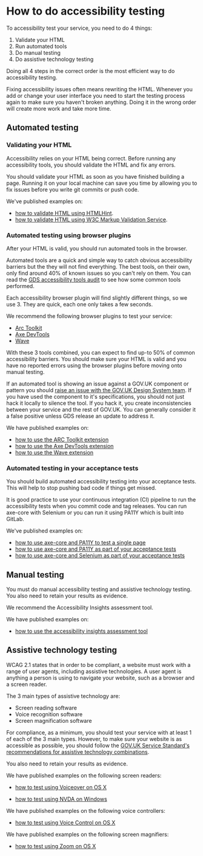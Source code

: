 # How to do accessibility testing

To accessibility test your service, you need to do 4 things:
1. Validate your HTML
2. Run automated tools
3. Do manual testing
4. Do assistive technology testing

Doing all 4 steps in the correct order is the most efficient way to do accessibility testing. 

Fixing accessibility issues often means rewriting the HTML. Whenever you add or change your user interface you need to start the testing process again to make sure you haven't broken anything. Doing it in the wrong order will create more work and take more time.

## Automated testing
### Validating your HTML
Accessibility relies on your HTML being correct. Before running any accessibility tools, you should validate the HTML and fix any errors.

You should validate your HTML as soon as you have finished building a page. Running it on your local machine can save you time by allowing you to fix issues before you write git commits or push code. 

We've published examples on:
- [how to validate HTML using HTMLHint](/best-practice/validating-html/#htmlhint).
- [how to validate HTML using W3C Markup Validation Service](/best-practice/validating-html/#w3c-markup-validation-service).

### Automated testing using browser plugins
After your HTML is valid, you should run automated tools in the browser. 

Automated tools are a quick and simple way to catch obvious accessibility barriers but the they will not find everything. The best tools, on their own, only find around 40% of known issues so you can't rely on them. You can read the [GDS accessibility tools audit](https://alphagov.github.io/accessibility-tool-audit/) to see how some common tools performed.

Each accessibility browser plugin will find slightly different things, so we use 3. They are quick, each one only takes a few seconds.

We recommend the following browser plugins to test your service:
- [Arc Toolkit](https://chrome.google.com/webstore/detail/arc-toolkit/chdkkkccnlfncngelccgbgfmjebmkmce?utm_source=chrome-ntp-icon)
- [Axe DevTools](https://chrome.google.com/webstore/detail/axe-devtools-web-accessib/lhdoppojpmngadmnindnejefpokejbdd?hl=en-US)
- [Wave](https://wave.webaim.org/extension/)

With these 3 tools combined, you can expect to find up-to 50% of common accessibility barriers. You should make sure your HTML is valid and you have no reported errors using the browser plugins before moving onto manual testing. 

If an automated tool is showing an issue against a GOV.UK component or pattern you should [raise an issue with the GOV.UK Design System team](https://github.com/alphagov/govuk-design-system/issues). If you have used the component to it's specifications, you should not just hack it locally to silence the tool. If you hack it, you create inconsistencies between your service and the rest of GOV.UK. You can generally consider it a false positive unless GDS release an update to address it.

We have published examples on:
- [how to use the ARC Toolkit extension](/best-practice/automated-testing-using-browser-plugins/#arc-toolkit)
- [how to use the Axe DevTools extension](/best-practice/automated-testing-using-browser-plugins/#axe-devtools)
- [how to use the Wave extension](/best-practice/automated-testing-using-browser-plugins/#wave)

### Automated testing in your acceptance tests
You should build automated accessibility testing into your acceptance tests. This will help to stop pushing bad code if things get missed.

It is good practice to use your continuous integration (CI) pipeline to run the accessibility tests when you commit code and tag releases. You can run axe-core with Selenium or you can run it using PA11Y which is built into GitLab.

We've published examples on:
- [how to use axe-core and PA11Y to test a single page](/best-practice/automated-testing-using-axe-core-and-pa11y#single-page-tests-using-axe-core-and-pa11y)
- [how to use axe-core and PA11Y as part of your acceptance tests](/best-practice/automated-testing-using-axe-core-and-pa11y/#acceptance-tests-using-axe-core-and-pa11y)
- [how to use axe-core and Selenium as part of your acceptance tests](/best-practice/automated-testing-using-axe-core-and-pa11y/#acceptance-tests-using-axe-core-and-selenium)

## Manual testing
You must do manual accessibility testing and assistive technology testing. You also need to retain your results as evidence.

We recommend the Accessibility Insights assessment tool.

We have published examples on:
- [how to use the accessibility insights assessment tool](/best-practice/manual-testing-using-tools/#accessibility-insights-assessment-extension)

## Assistive technology testing
WCAG 2.1 states that in order to be compliant, a website must work with a range of user agents, including assistive technologies. A user agent is anything a person is using to navigate your website, such as a browser and a screen reader.

The 3 main types of assistive technology are:
- Screen reading software
- Voice recognition software
- Screen magnification software

For compliance, as a minimum, you should test your service with at least 1 of each of the 3 main types. However, to make sure your website is as accessible as possible, you should follow the [GOV.UK Service Standard's recommendations for assistive technology combinations](https://www.gov.uk/service-manual/technology/testing-with-assistive-technologies).

You also need to retain your results as evidence.

We have published examples on the following screen readers:
- [how to test using Voiceover on OS X](/best-practice/screen-reader-testing/#voiceover-on-os-x)
<!-- - [how to test using JAWS on Windows](/best-practice/screen-reader-testing/#jaws-on-windows) -->
- [how to test using NVDA on Windows](/best-practice/screen-reader-testing/#nvda-on-windows)

We have published examples on the following voice controllers:
- [how to test using Voice Control on OS X](/best-practice/voice-controller-testing/#voice-control-on-os-x)
<!-- - [how to test using Dragon on Windows](/best-practice/voice-controller-testing/#dragon-on-windows) -->

We have published examples on the following screen magnifiers:
- [how to test using Zoom on OS X](/best-practice/screen-magnifier-testing/#zoom-on-os-x)
<!-- - [how to test using ZoomText on Windows](/best-practice/screen-magnifier-testing/#zoomtext-on-windows) -->

